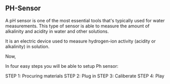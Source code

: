 ## PH-Sensor
 
A pH sensor is one of the most essential tools that's typically used for water measurements.
This type of sensor is able to measure the amount of alkalinity and acidity in water and other solutions.

It is an electric device used to measure hydrogen-ion activity (acidity or alkalinity) in solution.

Now,

In four easy steps you will be able to setup Ph sensor:

STEP 1: Procuring materials
STEP 2: Plug in
STEP 3: Caliberate
STEP 4: Play
